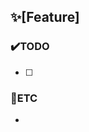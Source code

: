 <!-- 주석 부분 모두 지우고 작성 -->
## ✨[Feature] <!-- 기능 --> 
<!-- 추가하려는 기능에 대한 명세 -->

### ✔️TODO
- [ ] 


### 📌ETC
- 